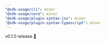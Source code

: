 ```yaml
---
"@sdk-usage/cli": minor
"@sdk-usage/core": minor
"@sdk-usage/plugin-syntax-jsx": minor
"@sdk-usage/plugin-syntax-typescript": minor
---
```


v0.1.0 release 🚀
